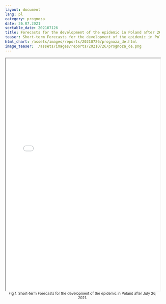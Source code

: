 ```yaml
---
layout: document
lang: pl
category: prognoza
date: 26.07.2021
sortable_date: 202107126
title: Forecasts for the development of the epidemic in Poland after 26.07.2021 
teaser: Short-term Forecasts for the development of the epidemic in Poland.
html_chart: /assets/images/reports/20210726/prognoza_de.html
image_teaser:  /assets/images/reports/20210726/prognoza_de.png
---
```


<div style="text-align: center" class="row 80%">
    <span class="image fit">
        <iframe src="{{ page.html_chart }}" alt="" style="width: 100%; height:54em;"></iframe>
    </span>
    <small>Fig 1. Short-term Forecasts for the development of the epidemic in Poland after July 26, 2021.</small>
</div>

